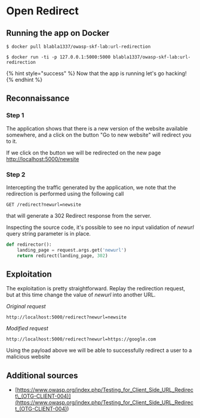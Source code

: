 # Open Redirect

## Running the app on Docker

```
$ docker pull blabla1337/owasp-skf-lab:url-redirection
```

```
$ docker run -ti -p 127.0.0.1:5000:5000 blabla1337/owasp-skf-lab:url-redirection
```

{% hint style="success" %}
Now that the app is running let's go hacking!
{% endhint %}

## Reconnaissance

### Step 1

The application shows that there is a new version of the website available somewhere, and a click on the button "Go to new website" will redirect you to it.

If we click on the button we will be redirected on the new page [http://localhost:5000/newsite](http://localhost:5000/newsite)

### Step 2

Intercepting the traffic generated by the application, we note that the redirection is performed using the following call

```
GET /redirect?newurl=newsite
```

that will generate a 302 Redirect response from the server.

Inspecting the source code, it's possible to see no input validation of _newurl_ query string parameter is in place.

```python
def redirector():
    landing_page = request.args.get('newurl')
    return redirect(landing_page, 302)
```

## Exploitation

The exploitation is pretty straightforward. Replay the redirection request, but at this time change the value of _newurl_ into another URL.

_Original request_

```
http://localhost:5000/redirect?newurl=newsite
```

_Modified request_

```
http://localhost:5000/redirect?newurl=https://google.com
```

Using the payload above we will be able to successfully redirect a user to a malicious website

## Additional sources

- [https://www.owasp.org/index.php/Testing_for_Client_Side_URL_Redirect\_(OTG-CLIENT-004)](<https://www.owasp.org/index.php/Testing_for_Client_Side_URL_Redirect_(OTG-CLIENT-004)>)

